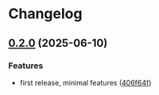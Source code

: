 # Changelog

## [0.2.0](https://github.com/a-chacon/oas_rage/compare/oas_rage-v0.1.0...oas_rage/v0.2.0) (2025-06-10)


### Features

* first release, minimal features ([406f64f](https://github.com/a-chacon/oas_rage/commit/406f64f634288beb2f99cf466de09de02f607597))
